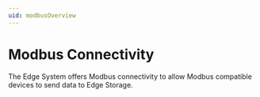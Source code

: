 ```yaml
---
uid: modbusOverview
---
```


# Modbus Connectivity

The Edge System offers Modbus connectivity to allow Modbus compatible devices to send data to Edge Storage.
